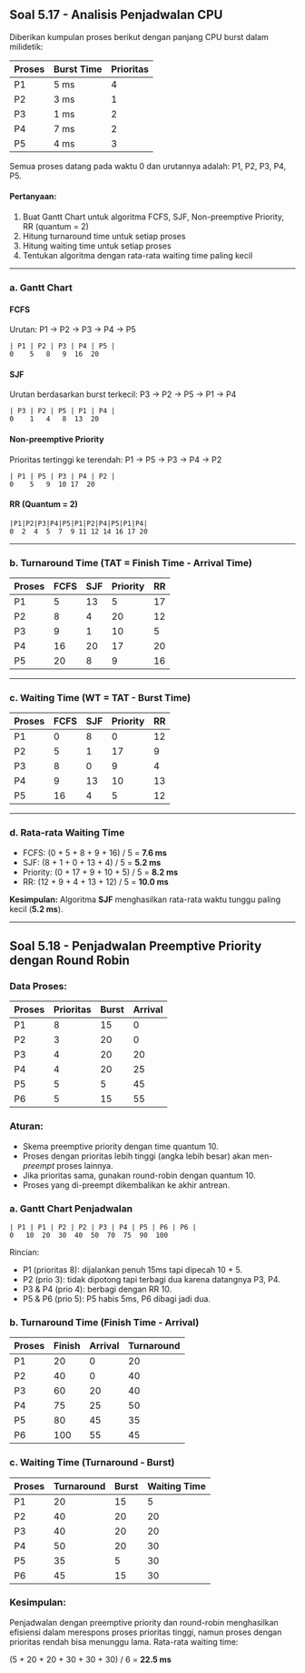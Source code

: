 ## Soal 5.17 - Analisis Penjadwalan CPU

Diberikan kumpulan proses berikut dengan panjang CPU burst dalam milidetik:

| Proses | Burst Time | Prioritas |
|--------|------------|-----------|
| P1     | 5 ms       | 4         |
| P2     | 3 ms       | 1         |
| P3     | 1 ms       | 2         |
| P4     | 7 ms       | 2         |
| P5     | 4 ms       | 3         |

Semua proses datang pada waktu 0 dan urutannya adalah: P1, P2, P3, P4, P5.

#### Pertanyaan:
1. Buat Gantt Chart untuk algoritma FCFS, SJF, Non-preemptive Priority, RR (quantum = 2)
2. Hitung turnaround time untuk setiap proses
3. Hitung waiting time untuk setiap proses
4. Tentukan algoritma dengan rata-rata waiting time paling kecil

---

### a. Gantt Chart

#### FCFS
Urutan: P1 → P2 → P3 → P4 → P5
```
| P1 | P2 | P3 | P4 | P5 |
0    5   8   9  16  20
```

#### SJF
Urutan berdasarkan burst terkecil: P3 → P2 → P5 → P1 → P4
```
| P3 | P2 | P5 | P1 | P4 |
0    1   4   8  13  20
```

#### Non-preemptive Priority
Prioritas tertinggi ke terendah: P1 → P5 → P3 → P4 → P2
```
| P1 | P5 | P3 | P4 | P2 |
0    5   9  10 17  20
```

#### RR (Quantum = 2)
```
|P1|P2|P3|P4|P5|P1|P2|P4|P5|P1|P4|
0  2  4  5  7  9 11 12 14 16 17 20
```

---

### b. Turnaround Time (TAT = Finish Time - Arrival Time)

| Proses | FCFS | SJF | Priority | RR |
|--------|------|-----|----------|----|
| P1     | 5    | 13  | 5        | 17 |
| P2     | 8    | 4   | 20       | 12 |
| P3     | 9    | 1   | 10       | 5  |
| P4     | 16   | 20  | 17       | 20 |
| P5     | 20   | 8   | 9        | 16 |

---

### c. Waiting Time (WT = TAT - Burst Time)

| Proses | FCFS | SJF | Priority | RR |
|--------|------|-----|----------|----|
| P1     | 0    | 8   | 0        | 12 |
| P2     | 5    | 1   | 17       | 9  |
| P3     | 8    | 0   | 9        | 4  |
| P4     | 9    | 13  | 10       | 13 |
| P5     | 16   | 4   | 5        | 12 |

---

### d. Rata-rata Waiting Time

- FCFS: (0 + 5 + 8 + 9 + 16) / 5 = **7.6 ms**
- SJF: (8 + 1 + 0 + 13 + 4) / 5 = **5.2 ms**
- Priority: (0 + 17 + 9 + 10 + 5) / 5 = **8.2 ms**
- RR: (12 + 9 + 4 + 13 + 12) / 5 = **10.0 ms**

**Kesimpulan:** Algoritma **SJF** menghasilkan rata-rata waktu tunggu paling kecil (**5.2 ms**).

---

## Soal 5.18 - Penjadwalan Preemptive Priority dengan Round Robin

### Data Proses:

| Proses | Prioritas | Burst | Arrival |
|--------|-----------|-------|---------|
| P1     | 8         | 15    | 0       |
| P2     | 3         | 20    | 0       |
| P3     | 4         | 20    | 20      |
| P4     | 4         | 20    | 25      |
| P5     | 5         | 5     | 45      |
| P6     | 5         | 15    | 55      |

### Aturan:
- Skema preemptive priority dengan time quantum 10.
- Proses dengan prioritas lebih tinggi (angka lebih besar) akan men-*preempt* proses lainnya.
- Jika prioritas sama, gunakan round-robin dengan quantum 10.
- Proses yang di-preempt dikembalikan ke akhir antrean.

### a. Gantt Chart Penjadwalan
```
| P1 | P1 | P2 | P2 | P3 | P4 | P5 | P6 | P6 |
0   10  20  30  40  50  70  75  90  100
```
Rincian:
- P1 (prioritas 8): dijalankan penuh 15ms tapi dipecah 10 + 5.
- P2 (prio 3): tidak dipotong tapi terbagi dua karena datangnya P3, P4.
- P3 & P4 (prio 4): berbagi dengan RR 10.
- P5 & P6 (prio 5): P5 habis 5ms, P6 dibagi jadi dua.

### b. Turnaround Time (Finish Time - Arrival)

| Proses | Finish | Arrival | Turnaround |
|--------|--------|---------|------------|
| P1     | 20     | 0       | 20         |
| P2     | 40     | 0       | 40         |
| P3     | 60     | 20      | 40         |
| P4     | 75     | 25      | 50         |
| P5     | 80     | 45      | 35         |
| P6     | 100    | 55      | 45         |

### c. Waiting Time (Turnaround - Burst)

| Proses | Turnaround | Burst | Waiting Time |
|--------|------------|-------|---------------|
| P1     | 20         | 15    | 5             |
| P2     | 40         | 20    | 20            |
| P3     | 40         | 20    | 20            |
| P4     | 50         | 20    | 30            |
| P5     | 35         | 5     | 30            |
| P6     | 45         | 15    | 30            |

### Kesimpulan:
Penjadwalan dengan preemptive priority dan round-robin menghasilkan efisiensi dalam merespons proses prioritas tinggi, namun proses dengan prioritas rendah bisa menunggu lama. Rata-rata waiting time:

(5 + 20 + 20 + 30 + 30 + 30) / 6 = **22.5 ms**
